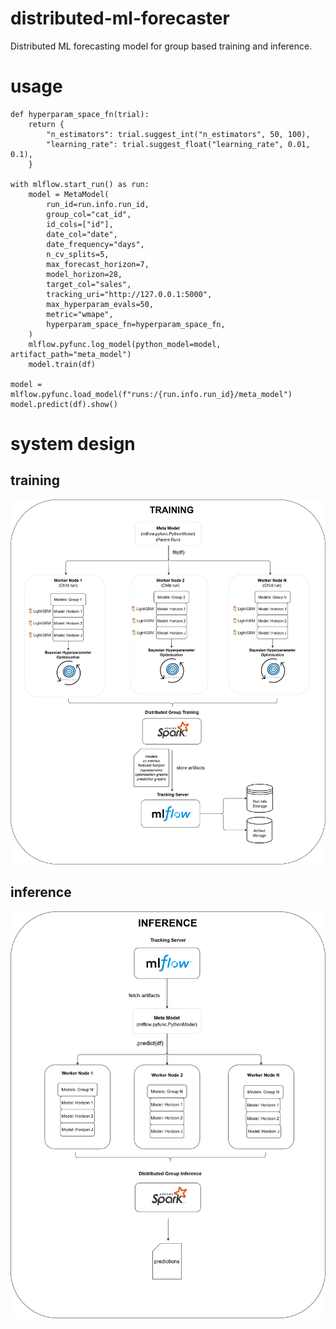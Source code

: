 # distributed-ml-forecaster

Distributed ML forecasting model for group based training and inference.

# usage

```
def hyperparam_space_fn(trial):
    return {
        "n_estimators": trial.suggest_int("n_estimators", 50, 100),
        "learning_rate": trial.suggest_float("learning_rate", 0.01, 0.1),
    }

with mlflow.start_run() as run:
    model = MetaModel(
        run_id=run.info.run_id,
        group_col="cat_id",
        id_cols=["id"],
        date_col="date",
        date_frequency="days",
        n_cv_splits=5,
        max_forecast_horizon=7,
        model_horizon=28,
        target_col="sales",
        tracking_uri="http://127.0.0.1:5000",
        max_hyperparam_evals=50,
        metric="wmape",
        hyperparam_space_fn=hyperparam_space_fn,
    )
    mlflow.pyfunc.log_model(python_model=model, artifact_path="meta_model")
    model.train(df)

model = mlflow.pyfunc.load_model(f"runs:/{run.info.run_id}/meta_model")
model.predict(df).show()
```

# system design

## training

![Screenshot](training_design.png)

## inference

![Screenshot](inference_design.png)
